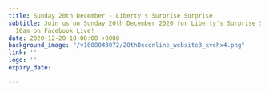 ```yaml
---
title: Sunday 20th December - Liberty's Surprise Surprise
subtitle: Join us on Sunday 20th December 2020 for Liberty's Surprise Surprise at
  10am on Facebook Live!
date: 2020-12-20 10:00:00 +0000
background_image: "/v1608043072/20thDeconline_website3_xvehx4.png"
link: ''
logo: ''
expiry_date: 

---
```

